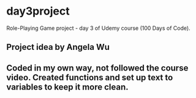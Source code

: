 # day3project
Role-Playing Game project - day 3 of Udemy course (100 Days of Code).

## Project idea by Angela Wu

## Coded in my own way, not followed the course video. Created functions and set up text to variables to keep it more clean.
